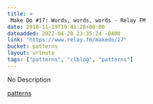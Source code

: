 ```yaml
---
title: > 
 Make Do #17: Words, words, words - Relay FM
date: 2018-11-19T19:41:28+00:00
dateadded: 2022-04-20 23:35:24 -0400
link: "https://www.relay.fm/makedo/17"
bucket: patterns
layout: urlnote
tags: ["patterns", "clblog", "patterns"]
--- 
```

No Description
 <!-- end excerpt --> 
<div class='bucket'><a class='internal-link' href='/buckets/patterns'>patterns</a></div> 
